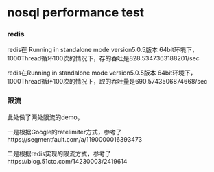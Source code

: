 # nosql performance test

### redis


redis在 Running in standalone mode version5.0.5版本 64bit环境下，1000Thread循环100次的情况下，存的吞吐是828.5347363188201/sec

redis在Running in standalone mode version5.0.5版本 64bit环境下，1000Thread循环100次的情况下，取的吞吐量是690.5743506874668/sec

### 限流

此处做了两处限流的demo，

一是根据Google的ratelimiter方式，参考了https://segmentfault.com/a/1190000016393473

二是根据redis实现的限流方式，参考了https://blog.51cto.com/14230003/2419614